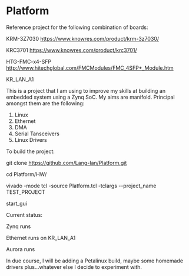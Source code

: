 # Platform
Reference project for the following combination of boards:

  KRM-3Z7030        https://www.knowres.com/product/krm-3z7030/
  
  KRC3701           https://www.knowres.com/product/krc3701/
  
  HTG-FMC-x4-SFP    http://www.hitechglobal.com/FMCModules/FMC_4SFP+_Module.htm
  
  KR_LAN_A1

This is a project that I am using to improve my skills at building an embedded system using a Zynq SoC.  My aims are manifold.  Principal amongst them are the following:

1)  Linux
2)  Ethernet
3)  DMA
4)  Serial Tansceivers
5)  Linux Drivers

To build the project:

  git clone https://github.com/Lang-Ian/Platform.git
  
  cd Platform/HW/
  
  vivado -mode tcl -source Platform.tcl -tclargs --project_name TEST_PROJECT
  
  start_gui

Current status:

  Zynq runs
  
  Ethernet runs on KR_LAN_A1
  
  Aurora runs

In due course, I will be adding a Petalinux build, maybe some homemade drivers plus...whatever else I decide to experiment with.
